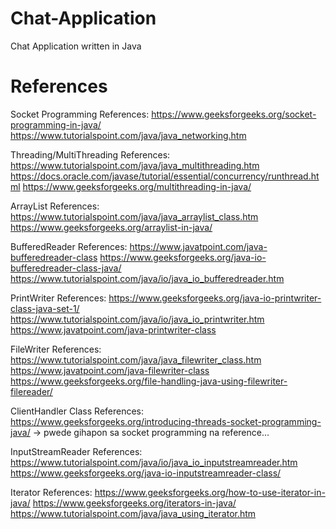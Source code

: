 # Chat-Application
Chat Application written in Java

# References

Socket Programming References:
https://www.geeksforgeeks.org/socket-programming-in-java/
https://www.tutorialspoint.com/java/java_networking.htm

Threading/MultiThreading References:
https://www.tutorialspoint.com/java/java_multithreading.htm
https://docs.oracle.com/javase/tutorial/essential/concurrency/runthread.html
https://www.geeksforgeeks.org/multithreading-in-java/

ArrayList References:
https://www.tutorialspoint.com/java/java_arraylist_class.htm
https://www.geeksforgeeks.org/arraylist-in-java/

BufferedReader References:
https://www.javatpoint.com/java-bufferedreader-class
https://www.geeksforgeeks.org/java-io-bufferedreader-class-java/
https://www.tutorialspoint.com/java/io/java_io_bufferedreader.htm

PrintWriter References:
https://www.geeksforgeeks.org/java-io-printwriter-class-java-set-1/
https://www.tutorialspoint.com/java/io/java_io_printwriter.htm
https://www.javatpoint.com/java-printwriter-class

FileWriter References:
https://www.tutorialspoint.com/java/java_filewriter_class.htm
https://www.javatpoint.com/java-filewriter-class
https://www.geeksforgeeks.org/file-handling-java-using-filewriter-filereader/

ClientHandler Class References:
https://www.geeksforgeeks.org/introducing-threads-socket-programming-java/ -> pwede gihapon sa socket programming na reference...

InputStreamReader References:
https://www.tutorialspoint.com/java/io/java_io_inputstreamreader.htm
https://www.geeksforgeeks.org/java-io-inputstreamreader-class/

Iterator References:
https://www.geeksforgeeks.org/how-to-use-iterator-in-java/
https://www.geeksforgeeks.org/iterators-in-java/
https://www.tutorialspoint.com/java/java_using_iterator.htm


